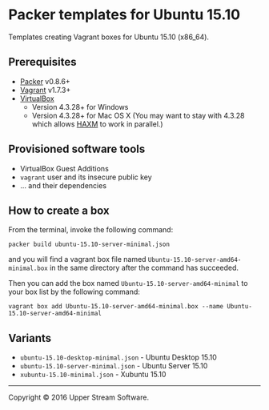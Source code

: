 # Packer templates for Ubuntu 15.10

Templates creating Vagrant boxes for Ubuntu 15.10 (x86_64).

## Prerequisites

* [Packer] v0.8.6+
* [Vagrant] v1.7.3+
* [VirtualBox]
	* Version 4.3.28+ for Windows
	* Version 4.3.28+ for Mac OS X (You may want to stay with 4.3.28 which allows [HAXM] to work in parallel.)

[Packer]: https://www.packer.io/ "Packer by HashiCorp"
[Vagrant]: https://www.vagrantup.com/ "Vagrant"
[VirtualBox]: https://www.virtualbox.org/ "Oracle VM VirtualBox"
[HAXM]: https://software.intel.com/en-us/android/articles/intel-hardware-accelerated-execution-manager
        "Intel&reg; Hardware Accelerated Execution Manager"

## Provisioned software tools

* VirtualBox Guest Additions
* `vagrant` user and its insecure public key
* ... and their dependencies

## How to create a box

From the terminal, invoke the following command:

	packer build ubuntu-15.10-server-minimal.json

and you will find a vagrant box file named `Ubuntu-15.10-server-amd64-minimal.box`
in the same directory after the command has succeeded.

Then you can add the box named `Ubuntu-15.10-server-amd64-minimal` to your box list
by the following command:

	vagrant box add Ubuntu-15.10-server-amd64-minimal.box --name Ubuntu-15.10-server-amd64-minimal

## Variants

* `ubuntu-15.10-desktop-minimal.json` - Ubuntu Desktop 15.10
* `ubuntu-15.10-server-minimal.json` - Ubuntu Server 15.10
* `xubuntu-15.10-minimal.json` - Xubuntu 15.10


- - -

Copyright &copy; 2016 Upper Stream Software.
